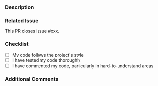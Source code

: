 <!-- Please include a summary of the changes you made and the motivation behind them. -->
### Description

### Related Issue
This PR closes issue #xxx. 

### Checklist
- [ ] My code follows the project's style
- [ ] I have tested my code thoroughly
- [ ] I have commented my code, particularly in hard-to-understand areas

<!-- Provide any additional comments or context here. If there are any known issues or further improvements you plan to make, please mention them. -->
### Additional Comments
